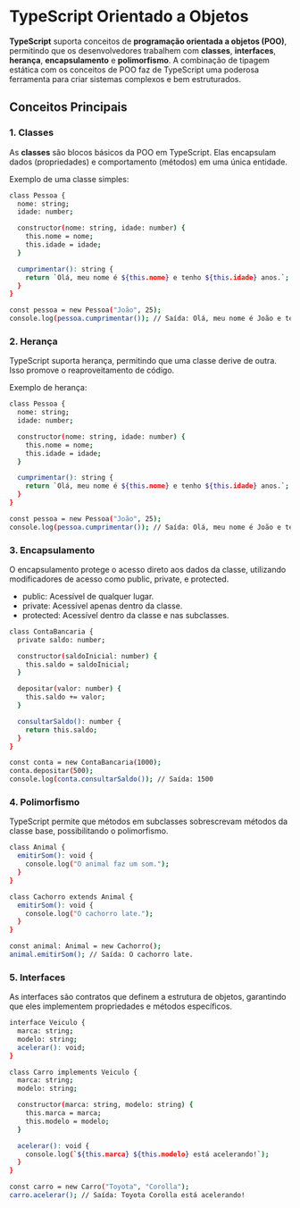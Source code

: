 # TypeScript Orientado a Objetos

**TypeScript** suporta conceitos de **programação orientada a objetos (POO)**, permitindo que os desenvolvedores trabalhem com **classes**, **interfaces**, **herança**, **encapsulamento** e **polimorfismo**. A combinação de tipagem estática com os conceitos de POO faz de TypeScript uma poderosa ferramenta para criar sistemas complexos e bem estruturados.

## Conceitos Principais

### 1. **Classes**
As **classes** são blocos básicos da POO em TypeScript. Elas encapsulam dados (propriedades) e comportamento (métodos) em uma única entidade.

Exemplo de uma classe simples:

```bash
class Pessoa {
  nome: string;
  idade: number;

  constructor(nome: string, idade: number) {
    this.nome = nome;
    this.idade = idade;
  }

  cumprimentar(): string {
    return `Olá, meu nome é ${this.nome} e tenho ${this.idade} anos.`;
  }
}

const pessoa = new Pessoa("João", 25);
console.log(pessoa.cumprimentar()); // Saída: Olá, meu nome é João e tenho 25 anos.
```

### 2. Herança
TypeScript suporta herança, permitindo que uma classe derive de outra. Isso promove o reaproveitamento de código.

Exemplo de herança:

```bash
class Pessoa {
  nome: string;
  idade: number;

  constructor(nome: string, idade: number) {
    this.nome = nome;
    this.idade = idade;
  }

  cumprimentar(): string {
    return `Olá, meu nome é ${this.nome} e tenho ${this.idade} anos.`;
  }
}

const pessoa = new Pessoa("João", 25);
console.log(pessoa.cumprimentar()); // Saída: Olá, meu nome é João e tenho 25 anos.

```

### 3. Encapsulamento
O encapsulamento protege o acesso direto aos dados da classe, utilizando modificadores de acesso como public, private, e protected.

- public: Acessível de qualquer lugar.
- private: Acessível apenas dentro da classe.
- protected: Acessível dentro da classe e nas subclasses.

```bash
class ContaBancaria {
  private saldo: number;

  constructor(saldoInicial: number) {
    this.saldo = saldoInicial;
  }

  depositar(valor: number) {
    this.saldo += valor;
  }

  consultarSaldo(): number {
    return this.saldo;
  }
}

const conta = new ContaBancaria(1000);
conta.depositar(500);
console.log(conta.consultarSaldo()); // Saída: 1500


```


### 4. Polimorfismo
TypeScript permite que métodos em subclasses sobrescrevam métodos da classe base, possibilitando o polimorfismo.


```bash
class Animal {
  emitirSom(): void {
    console.log("O animal faz um som.");
  }
}

class Cachorro extends Animal {
  emitirSom(): void {
    console.log("O cachorro late.");
  }
}

const animal: Animal = new Cachorro();
animal.emitirSom(); // Saída: O cachorro late.

```


### 5. Interfaces
As interfaces são contratos que definem a estrutura de objetos, garantindo que eles implementem propriedades e métodos específicos.

```bash
interface Veiculo {
  marca: string;
  modelo: string;
  acelerar(): void;
}

class Carro implements Veiculo {
  marca: string;
  modelo: string;

  constructor(marca: string, modelo: string) {
    this.marca = marca;
    this.modelo = modelo;
  }

  acelerar(): void {
    console.log(`${this.marca} ${this.modelo} está acelerando!`);
  }
}

const carro = new Carro("Toyota", "Corolla");
carro.acelerar(); // Saída: Toyota Corolla está acelerando!

```

